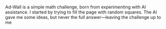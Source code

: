 Ad-Wall is a simple math challenge, born from experimenting with AI assistance. I started by trying to fill the page with random squares. The AI gave me some ideas, but never the full answer—leaving the challenge up to me
 
